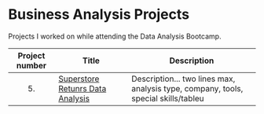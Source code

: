 #  Business Analysis Projects
Projects I worked on while attending the Data Analysis Bootcamp.


| Project number | Title | Description |
| :-----------: | ----------- |----------- | 
| 5. | [Superstore Retunrs Data Analysis](https://github.com/RichNeum/Data_Projects/tree/main/Superstore%20Return%20Data%20Analysis) | Description... two lines max, analysis type, company, tools, special skills/tableu |

